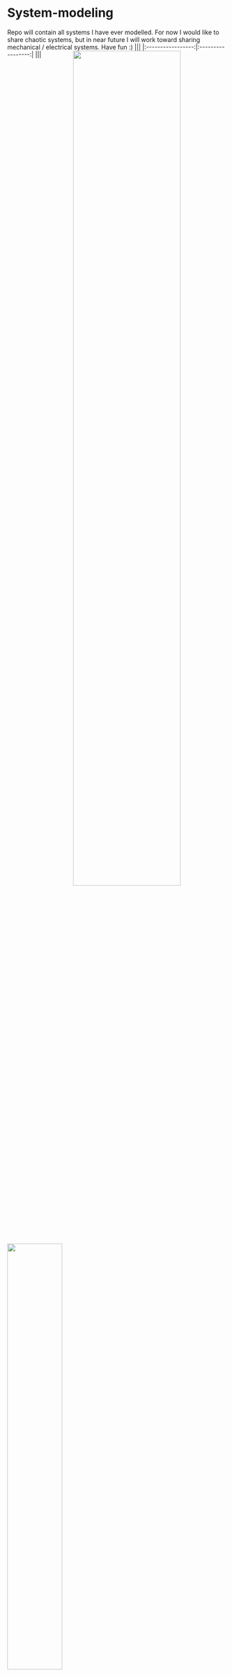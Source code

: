# System-modeling
Repo will contain all systems I have ever modelled. For now I would like to share chaotic systems, but in near future I will work toward sharing mechanical / electrical systems. Have fun :)
|<img src="https://user-images.githubusercontent.com/121867860/210834443-148688ee-5b70-46a0-b4b6-4cbb670a342d.png" width=70% height=70% align="right">|<img src="https://user-images.githubusercontent.com/121867860/210835613-7aaeea47-eed6-4518-85e2-e26dea2e34b7.png" width=50% height=50% align="left">|
|:-----------------:|:-----------------:|
|<img src="https://user-images.githubusercontent.com/121867860/210835961-4abe953a-9b01-4de6-9a8f-2f2684d8bdfb.png" width=50% height=50% align="right">|<img src="https://user-images.githubusercontent.com/121867860/210834466-55ad4758-9bcd-4bd4-8872-89a89b5e7a16.png" width=70% height=70% align="left">|
